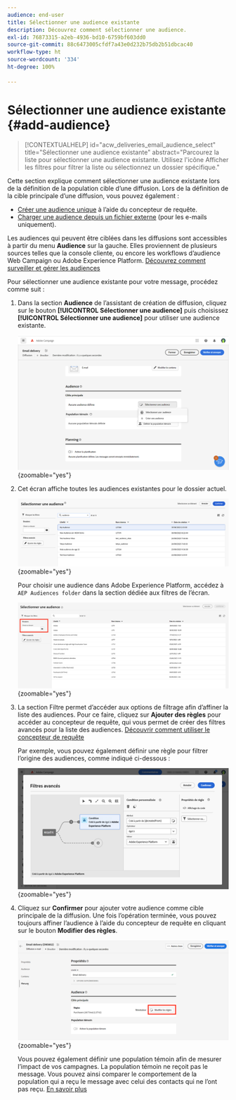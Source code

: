 ```yaml
---
audience: end-user
title: Sélectionner une audience existante
description: Découvrez comment sélectionner une audience.
exl-id: 76873315-a2eb-4936-bd10-6759bf603dd0
source-git-commit: 88c6473005cfdf7a43e0d232b75db2b51dbcac40
workflow-type: ht
source-wordcount: '334'
ht-degree: 100%

---
```



# Sélectionner une audience existante {#add-audience}

>[!CONTEXTUALHELP]
>id="acw_deliveries_email_audience_select"
>title="Sélectionner une audience existante"
>abstract="Parcourez la liste pour sélectionner une audience existante. Utilisez l&#39;icône Afficher les filtres pour filtrer la liste ou sélectionnez un dossier spécifique."

Cette section explique comment sélectionner une audience existante lors de la définition de la population cible d’une diffusion. Lors de la définition de la cible principale d’une diffusion, vous pouvez également :

* [Créer une audience unique](one-time-audience.md) à l’aide du concepteur de requête.
* [Charger une audience depuis un fichier externe](file-audience.md) (pour les e-mails uniquement).

Les audiences qui peuvent être ciblées dans les diffusions sont accessibles à partir du menu **Audience** sur la gauche. Elles proviennent de plusieurs sources telles que la console cliente, ou encore les workflows d’audience Web Campaign ou Adobe Experience Platform. [Découvrez comment surveiller et gérer les audiences](manage-audience.md)

Pour sélectionner une audience existante pour votre message, procédez comme suit :

1. Dans la section **Audience** de l’assistant de création de diffusion, cliquez sur le bouton **[!UICONTROL Sélectionner une audience]** puis choisissez **[!UICONTROL Sélectionner une audience]** pour utiliser une audience existante.

   ![](assets/create-audience.png){zoomable=&quot;yes&quot;}

1. Cet écran affiche toutes les audiences existantes pour le dossier actuel.

   ![](assets/create-audience2.png){zoomable=&quot;yes&quot;}

   Pour choisir une audience dans Adobe Experience Platform, accédez à `AEP Audiences folder` dans la section dédiée aux filtres de l’écran.

   ![](assets/select-audience-folder.png){zoomable=&quot;yes&quot;}

1. La section Filtre permet d’accéder aux options de filtrage afin d’affiner la liste des audiences. Pour ce faire, cliquez sur **Ajouter des règles** pour accéder au concepteur de requête, qui vous permet de créer des filtres avancés pour la liste des audiences. [Découvrir comment utiliser le concepteur de requête](../query/query-modeler-overview.md)

   Par exemple, vous pouvez également définir une règle pour filtrer l’origine des audiences, comme indiqué ci-dessous :

   ![](assets/filter-on-aep-audience.png){zoomable=&quot;yes&quot;}

1. Cliquez sur **Confirmer** pour ajouter votre audience comme cible principale de la diffusion. Une fois l’opération terminée, vous pouvez toujours affiner l’audience à l’aide du concepteur de requête en cliquant sur le bouton **Modifier des règles**.

   ![](assets/refine-audience.png){zoomable=&quot;yes&quot;}

   Vous pouvez également définir une population témoin afin de mesurer l’impact de vos campagnes. La population témoin ne reçoit pas le message. Vous pouvez ainsi comparer le comportement de la population qui a reçu le message avec celui des contacts qui ne l’ont pas reçu. [En savoir plus](control-group.md)
